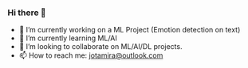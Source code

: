 ### Hi there 👋

<!--
**jo-walker/jo-walker** is a ✨ _special_ ✨ repository because its `README.md` (this file) appears on your GitHub profile.

Here are some ideas to get you started:

- 🔭 I’m currently working on ...
- 🌱 I’m currently learning ...
- 👯 I’m looking to collaborate on ...
- 🤔 I’m looking for help with ...
- 💬 Ask me about ...
- 📫 How to reach me: ...
-->

- 🔭 I’m currently working on a ML Project (Emotion detection on text)
- 🌱 I’m currently learning ML/AI
- 👯 I’m looking to collaborate on ML/AI/DL projects.
- 📫 How to reach me: jotamira@outlook.com
